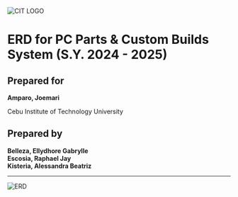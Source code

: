 ![CIT LOGO](https://cit.edu/wp-content/uploads/2023/07/cit-logo.png)


# ERD for PC Parts & Custom Builds System (S.Y. 2024 - 2025)

## Prepared for 
**Amparo, Joemari**

Cebu Institute of Technology University

## Prepared by 
**Belleza, Ellydhore Gabrylle**  
**Escosia, Raphael Jay**  
**Kisteria, Alessandra Beatriz**  

---


![ERD](https://github.com/user-attachments/assets/b5444999-7a4f-46cd-a9e0-46620901bb36)
